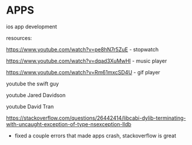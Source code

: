 # APPS
ios app development 

resources:

https://www.youtube.com/watch?v=pe8hN7r5ZuE - stopwatch



https://www.youtube.com/watch?v=dqad3XuMwHI - music player 



https://www.youtube.com/watch?v=Rm61mxcSD4U - gif player

youtube the swift guy



youtube Jared Davidson


youtube David Tran 

https://stackoverflow.com/questions/26442414/libcabi-dylib-terminating-with-uncaught-exception-of-type-nsexception-lldb
- fixed a couple errors that made apps crash, stackoverflow is great




